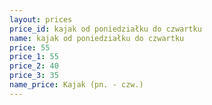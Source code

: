 ```yaml
---
layout: prices
price_id: kajak od poniedziałku do czwartku
name: kajak od poniedziałku do czwartku
price: 55
price_1: 55
price_2: 40
price_3: 35
name_price: Kajak (pn. - czw.)
---
```


